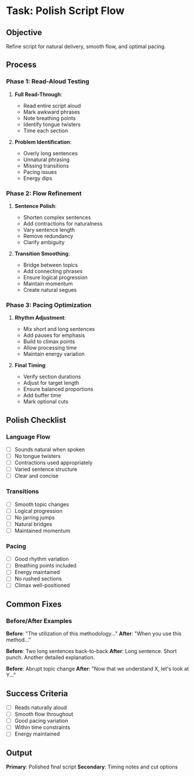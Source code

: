 # Task: Polish Script Flow

## Objective
Refine script for natural delivery, smooth flow, and optimal pacing.

## Process

### Phase 1: Read-Aloud Testing

1. **Full Read-Through**:
   - Read entire script aloud
   - Mark awkward phrases
   - Note breathing points
   - Identify tongue twisters
   - Time each section

2. **Problem Identification**:
   - Overly long sentences
   - Unnatural phrasing
   - Missing transitions
   - Pacing issues
   - Energy dips

### Phase 2: Flow Refinement

1. **Sentence Polish**:
   - Shorten complex sentences
   - Add contractions for naturalness
   - Vary sentence length
   - Remove redundancy
   - Clarify ambiguity

2. **Transition Smoothing**:
   - Bridge between topics
   - Add connecting phrases
   - Ensure logical progression
   - Maintain momentum
   - Create natural segues

### Phase 3: Pacing Optimization

1. **Rhythm Adjustment**:
   - Mix short and long sentences
   - Add pauses for emphasis
   - Build to climax points
   - Allow processing time
   - Maintain energy variation

2. **Final Timing**:
   - Verify section durations
   - Adjust for target length
   - Ensure balanced proportions
   - Add buffer time
   - Mark optional cuts

## Polish Checklist

### Language Flow
- [ ] Sounds natural when spoken
- [ ] No tongue twisters
- [ ] Contractions used appropriately
- [ ] Varied sentence structure
- [ ] Clear and concise

### Transitions
- [ ] Smooth topic changes
- [ ] Logical progression
- [ ] No jarring jumps
- [ ] Natural bridges
- [ ] Maintained momentum

### Pacing
- [ ] Good rhythm variation
- [ ] Breathing points included
- [ ] Energy maintained
- [ ] No rushed sections
- [ ] Climax well-positioned

## Common Fixes

### Before/After Examples

**Before**: "The utilization of this methodology..."
**After**: "When you use this method..."

**Before**: Two long sentences back-to-back
**After**: Long sentence. Short punch. Another detailed explanation.

**Before**: Abrupt topic change
**After**: "Now that we understand X, let's look at Y..."

## Success Criteria
- [ ] Reads naturally aloud
- [ ] Smooth flow throughout
- [ ] Good pacing variation
- [ ] Within time constraints
- [ ] Energy maintained

## Output
**Primary**: Polished final script
**Secondary**: Timing notes and cut options